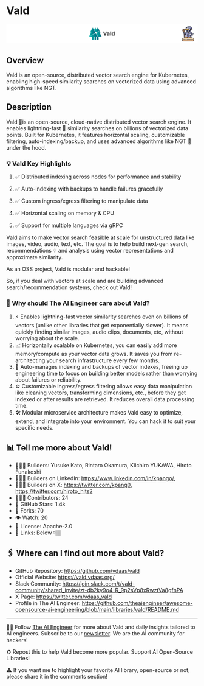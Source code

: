 # Vald
![The AI Engineer presents Vald](vald_1920x192.png)
## Overview
Vald is an open-source, distributed vector search engine for Kubernetes, enabling high-speed similarity searches on vectorized data using advanced algorithms like NGT.

## Description
Vald 🚀is an open-source, cloud-native distributed vector search engine. It enables lightning-fast 🤯 similarity searches on billions of vectorized data points. Built for Kubernetes, it features horizontal scaling, customizable filtering, auto-indexing/backup, and uses advanced algorithms like NGT 🔎 under the hood.

### 💡 Vald Key Highlights
1. ✅ Distributed indexing across nodes for performance and stability

2. ✅ Auto-indexing with backups to handle failures gracefully

3. ✅ Custom ingress/egress filtering to manipulate data

4. ✅ Horizontal scaling on memory & CPU

5. ✅ Support for multiple languages via gRPC

Vald aims to make vector search feasible at scale for unstructured data like images, video, audio, text, etc. The goal is to help build next-gen search, recommendations 💡 and analysis using vector representations and approximate similarity.

As an OSS project, Vald is modular and hackable!

So, if you deal with vectors at scale and are building advanced search/recommendation systems, check out Vald!

### 🤔 Why should The AI Engineer care about Vald?
1. ⚡️ Enables lightning-fast vector similarity searches even on billions of vectors (unlike other libraries that get exponentially slower). It means quickly finding similar images, audio clips, documents, etc, without worrying about the scale.
2. 📈 Horizontally scalable on Kubernetes, you can easily add more memory/compute as your vector data grows. It saves you from re-architecting your search infrastructure every few months.
3. 💽 Auto-manages indexing and backups of vector indexes, freeing up engineering time to focus on building better models rather than worrying about failures or reliability.
4. ⚙️ Customizable ingress/egress filtering allows easy data manipulation like cleaning vectors, transforming dimensions, etc., before they get indexed or after results are retrieved. It reduces overall data processing time.
5. 🛠 Modular microservice architecture makes Vald easy to optimize, extend, and integrate into your environment. You can hack it to suit your specific needs.

## 📊 Tell me more about Vald!
* 👷🏽‍♀️ Builders: Yusuke Kato, Rintaro Okamura, Kiichiro YUKAWA, Hiroto Funakoshi
* 👩🏽‍💼 Builders on LinkedIn: https://www.linkedin.com/in/kpango/, 
* 👩🏽‍🏭 Builders on X: https://twitter.com/kpang0, https://twitter.com/hiroto_hlts2
* 👩🏽‍💻 Contributors: 24
* 💫 GitHub Stars: 1.4k
* 🍴 Forks: 70
* 👁️ Watch: 20
* 🪪 License: Apache-2.0
* 🔗 Links: Below 👇🏽

## 🖇️ Where can I find out more about Vald?
* GitHub Repository: https://github.com/vdaas/vald
* Official Website: https://vald.vdaas.org/
* Slack Community: https://join.slack.com/t/vald-community/shared_invite/zt-db2ky9o4-R_9p2sVp8xRwztVa8gfnPA
* X Page: https://twitter.com/vdaas_vald
* Profile in The AI Engineer: https://github.com/theaiengineer/awesome-opensource-ai-engineering/blob/main/libraries/vald/README.md

---
🧙🏽 Follow [The AI Engineer](https://www.linkedin.com/company/theaiengineer/) for more about Vald and daily insights tailored to AI engineers. Subscribe to our [newsletter](http://theaiengineerco.substack.com). We are the AI community for hackers!

♻️ Repost this to help Vald become more popular. Support AI Open-Source Libraries!

⚠️ If you want me to highlight your favorite AI library, open-source or not, please share it in the comments section!
